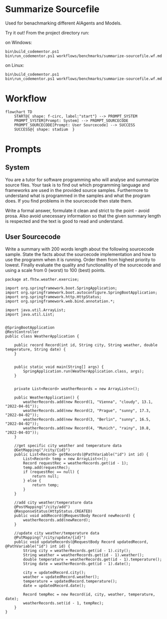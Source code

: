 # Summarize Sourcefile

Used for benachmarking different AIAgents and Models.

Try it out! From the project directory run:

on Windows:
```shell
bin\build_codementor.ps1
bin\run_codementor.ps1 workflows/benchmarks/summarize-sourcefile.wf.md
```
on Linux:
```shell
bin\build_codementor.ps1
bin\run_codementor.ps1 workflows/benchmarks/summarize-sourcefile.wf.md
```


# Workflow

```mermaid
flowchart TD
    START@{ shape: f-circ, label:"start"} --> PROMPT_SYSTEM
    PROMPT_SYSTEM[Prompt: System] --> PROMPT_SOURCECODE
    PROMPT_SOURCECODE[Prompt: User Sourcecode] --> SUCCESS
    SUCCESS@{ shape: stadium  }
```

# Prompts

## System

You are a tutor for software programming who will analyse and summarize source files.
Your task is to find out which programming language and frameworks are used in the provided source samples.
Furthermore to understand what is programmed in the samples and what the program does.
If you find problems in the sourcecode then state them.

Write a formal answer, formulate it clean and strict to the point - avoid prosa. 
Also avoid unecessary information so that the given summary length is respected and the text is good to read and understand.

## User Sourcecode

Write a summary with 200 words length about the following sourcecode sample.
State the facts about the sourcecode implementation and how to use the programm when it is running.
Order them from highest priority to lowest.
Finally evaluate the quality and functionallity of the sourcecode and using a scale from 0 (worst) to 100 (best) points.

```
package at.fhtw.weather.exercise;

import org.springframework.boot.SpringApplication;
import org.springframework.boot.autoconfigure.SpringBootApplication;
import org.springframework.http.HttpStatus;
import org.springframework.web.bind.annotation.*;

import java.util.ArrayList;
import java.util.List;


@SpringBootApplication
@RestController
public class WeatherApplication {

    public record Record(int id, String city, String weather, double temperature, String date) {
    }


    public static void main(String[] args) {
        SpringApplication.run(WeatherApplication.class, args);
    }


    private List<Record> weatherRecords = new ArrayList<>();

    public WeatherApplication() {
        weatherRecords.add(new Record(1, "Vienna", "cloudy", 13.1, "2022-04-01"));
        weatherRecords.add(new Record(2, "Prague", "sunny", 17.3, "2022-04-02"));
        weatherRecords.add(new Record(3, "Berlin", "sunny", 16.5, "2022-04-02"));
        weatherRecords.add(new Record(4, "Munich", "rainy", 10.8, "2022-04-03"));
    }

    //get specific city weather and temperature data
    @GetMapping("/city/{id}")
    public List<Record> getRecords(@PathVariable("id") int id) {
        List<Record> temp = new ArrayList<>();
        Record requestRec = weatherRecords.get(id - 1);
        temp.add(requestRec);
        if (requestRec == null) {
            return null;
        } else {
            return temp;
        }
    }

    //add city weather/temperature data
    @PostMapping("/city/add")
    @ResponseStatus(HttpStatus.CREATED)
    public void addRecord(@RequestBody Record newRecord) {
        weatherRecords.add(newRecord);
    }

    //update city weather/temperature data
    @PutMapping("/city/update/{id}")
    public void updateRecords(@RequestBody Record updatedRecord, @PathVariable("id") int id) {
        String city = weatherRecords.get(id - 1).city();
        String weather = weatherRecords.get(id - 1).weather();
        double temperature = weatherRecords.get(id - 1).temperature();
        String date = weatherRecords.get(id - 1).date();

        city = updatedRecord.city();
        weather = updatedRecord.weather();
        temperature = updatedRecord.temperature();
        date = updatedRecord.date();

        Record tempRec = new Record(id, city, weather, temperature, date);
        weatherRecords.set(id - 1, tempRec);
    }
}
```
